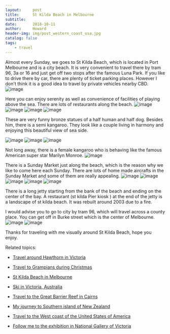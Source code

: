 ```yaml
---
layout:     post
title:      St Kilda Beach in Melbourne
subtitle:   
date:       2018-10-11
author:     Howard
header-img: img/post_western_coast_usa.jpg
catalog: false
tags:
    - travel
---
```


Almost every Sunday, we goes to St Kilda Beach, which is located in Port Melbourne and is a city beach. It is very convenient to travel there by tram 96, 3a or 16 and just get off two stops after the famous Luna Park.  If you like to drive there by car, there are plenty of ticket parking places. However I don't think it is a good idea to travel by private vehicles nearby CBD.
 ![image](https://img.esteem.ws/nbs2dsjc1j.jpg)


Here you can enjoy serenity as well as convenience of facilities of playing above the sea. There are lots of restaurants along  the beach.
 ![image](https://img.esteem.ws/ss5to4ecat.jpg)
 ![image](https://img.esteem.ws/e4wswrodxd.jpg)
 ![image](https://img.esteem.ws/cut438mrc7.jpg)
 ![image](https://img.esteem.ws/e0fyxsn0pm.jpg)


These are very funny bronze statues of a half human and half dog. Besides him, there is a semi kangaroo. They look like a couple living in harmony and enjoying this beautiful view of sea side.

 ![image](https://img.esteem.ws/qh7hrjlmwj.jpg)
 ![image](https://img.esteem.ws/skli6pxo3m.jpg)
 ![image](https://img.esteem.ws/dj59o0ywmv.jpg)

Not long away, there is a female kangaroo who is behaving like the famous American super star Marilyn Monroe.
 ![image](https://img.esteem.ws/hdti0mb2a5.jpg)


There is a Sunday Market just along the beach, which is the reason why we like to come here each Sunday. There are lots of home made aircrafts in the Sunday Market and some of them are really appealing.
 ![image](https://img.esteem.ws/pcucpyxm2k.jpg)
 ![image](https://img.esteem.ws/xytehjnplw.jpg)
 ![image](https://img.esteem.ws/kmmdeyp1pt.jpg)
 ![image](https://img.esteem.ws/mm2ww7zd5d.jpg)
 ![image](https://img.esteem.ws/r2xnj8ott4.jpg)


There is a long jetty starting from the bank of the beach and ending on the center of the bay. A restaurant (st kilda Pier kiosk ) at the end of the jetty is a landscape of st kilda beach. It was rebuilt around 2003 due to a fire.


I would advise you to go to city by tram 96, which will travel across a county place. You can get off in Burke street which is the center of Melbourne.
 ![image](https://img.esteem.ws/algp642xkk.jpg)
 ![image](https://img.esteem.ws/vrurw0mrzz.jpg)


Thanks for traveling with me visually around St Kilda Beach, hope you enjoy.



Related topics:

- [Travel around Hawthorn in Victoria](http://engineerman.club/2019/10/11/Travel-around-Hawthorn-in-Victoria/)

- [Travel to Grampians during Christmas](http://engineerman.club/2018/12/24/Travel-to-Grampians-during-Christmas/)

- [St Kilda Beach in Melbourne](http://engineerman.club/2018/10/11/St-Kilda-Beach-in-Melbourne/)

- [Ski in Victoria, Australia](http://engineerman.club/2018/10/11/Ski-in-Victoria,-Australia/)

- [Travel to the Great Barrier Reef in Cairns](http://engineerman.club/2018/01/10/Travel-to-the-Great-Barrier-Reef-in-Cairns/)

- [My journey to Southern island of New Zealand](http://engineerman.club/2017/12/18/My-journey-to-Southern-island-of-New-Zealand/)

- [Travel to the West coast of the United States of America](http://engineerman.club/2017/10/11/Travel-to-the-West-coast-of-the-United-States-of-America/)

- [Follow me to the exhibition in National Gallery of Victoria](http://engineerman.club/2017/10/11/Follow-me-to-the-exhibition-in-National-Gallery-of-Victoria/)